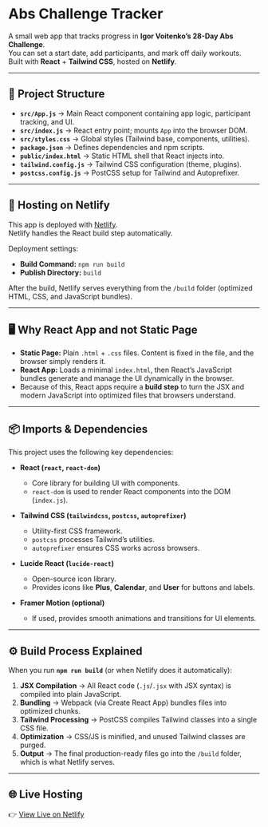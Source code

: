 # Abs Challenge Tracker

A small web app that tracks progress in **Igor Voitenko’s 28-Day Abs Challenge**.  
You can set a start date, add participants, and mark off daily workouts.  
Built with **React** + **Tailwind CSS**, hosted on **Netlify**.

---

## 📂 Project Structure

- **`src/App.js`** → Main React component containing app logic, participant tracking, and UI.  
- **`src/index.js`** → React entry point; mounts `App` into the browser DOM.  
- **`src/styles.css`** → Global styles (Tailwind base, components, utilities).  
- **`package.json`** → Defines dependencies and npm scripts.  
- **`public/index.html`** → Static HTML shell that React injects into.  
- **`tailwind.config.js`** → Tailwind CSS configuration (theme, plugins).  
- **`postcss.config.js`** → PostCSS setup for Tailwind and Autoprefixer.

---

## 🚀 Hosting on Netlify

This app is deployed with [Netlify](https://www.netlify.com/).  
Netlify handles the React build step automatically.

Deployment settings:
- **Build Command:** `npm run build`  
- **Publish Directory:** `build`  

After the build, Netlify serves everything from the `/build` folder (optimized HTML, CSS, and JavaScript bundles).

---

## 🖥️ Why React App and not Static Page

- **Static Page:** Plain `.html` + `.css` files. Content is fixed in the file, and the browser simply renders it.  
- **React App:** Loads a minimal `index.html`, then React’s JavaScript bundles generate and manage the UI dynamically in the browser.  
- Because of this, React apps require a **build step** to turn the JSX and modern JavaScript into optimized files that browsers understand.

---

## 📦 Imports & Dependencies

This project uses the following key dependencies:

- **React (`react`, `react-dom`)**  
  - Core library for building UI with components.  
  - `react-dom` is used to render React components into the DOM (`index.js`).  

- **Tailwind CSS (`tailwindcss`, `postcss`, `autoprefixer`)**  
  - Utility-first CSS framework.  
  - `postcss` processes Tailwind’s utilities.  
  - `autoprefixer` ensures CSS works across browsers.  

- **Lucide React (`lucide-react`)**  
  - Open-source icon library.  
  - Provides icons like **Plus**, **Calendar**, and **User** for buttons and labels.  

- **Framer Motion (optional)**  
  - If used, provides smooth animations and transitions for UI elements.  

---

## ⚙️ Build Process Explained

When you run **`npm run build`** (or when Netlify does it automatically):

1. **JSX Compilation** → All React code (`.js`/`.jsx` with JSX syntax) is compiled into plain JavaScript.  
2. **Bundling** → Webpack (via Create React App) bundles files into optimized chunks.  
3. **Tailwind Processing** → PostCSS compiles Tailwind classes into a single CSS file.  
4. **Optimization** → CSS/JS is minified, and unused Tailwind classes are purged.  
5. **Output** → The final production-ready files go into the `/build` folder, which is what Netlify serves.

---

## 🌐 Live Hosting

👉 [View Live on Netlify](https://app.netlify.com/projects/rickexercisetracker/deploys/68d64949ae79240008088de6)
